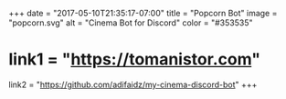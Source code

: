 +++
date = "2017-05-10T21:35:17-07:00"
title = "Popcorn Bot"
image = "popcorn.svg"
alt = "Cinema Bot for Discord"
color = "#353535"
# link1 = "https://tomanistor.com"
link2 = "https://github.com/adifaidz/my-cinema-discord-bot"
+++
